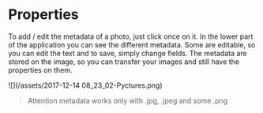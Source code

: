 # Properties

To add / edit the metadata of a photo, just click once on it. In the lower part of the application you can see the different metadata. Some are editable, so you can edit the text and to save, simply change fields. The metadata are stored on the image, so you can transfer your images and still have the properties on them.

![](/assets/2017-12-14 08_23_02-Pyctures.png)

> Attention metadata works only with .jpg, .jpeg and some .png